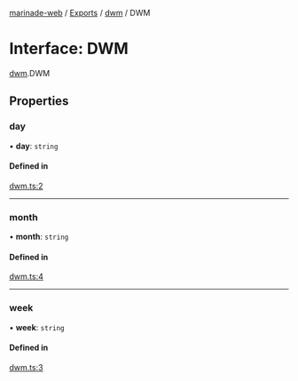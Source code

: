 [marinade-web](../README.md) / [Exports](../modules.md) / [dwm](../modules/dwm.md) / DWM

# Interface: DWM

[dwm](../modules/dwm.md).DWM

## Properties

### day

• **day**: `string`

#### Defined in

[dwm.ts:2](https://github.com/marinade-finance/marinade-web/blob/e32749b/src/services/domain/dwm.ts#L2)

___

### month

• **month**: `string`

#### Defined in

[dwm.ts:4](https://github.com/marinade-finance/marinade-web/blob/e32749b/src/services/domain/dwm.ts#L4)

___

### week

• **week**: `string`

#### Defined in

[dwm.ts:3](https://github.com/marinade-finance/marinade-web/blob/e32749b/src/services/domain/dwm.ts#L3)
